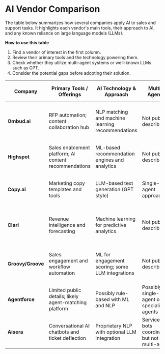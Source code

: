 # AI Vendor Comparison

The table below summarizes how several companies apply AI to sales and support tasks. It highlights each vendor's main tools, their approach to AI, and any known reliance on large language models (LLMs).

**How to use this table**
1. Find a vendor of interest in the first column.
2. Review their primary tools and the technology powering them.
3. Check whether they utilize multi-agent systems or well-known LLMs such as GPT.
4. Consider the potential gaps before adopting their solution.

| Company | Primary Tools / Offerings | AI Technology & Approach | Multi-Agent? | OpenAI or LLM Usage | Potential Gaps / Limitations |
|---------|---------------------------|--------------------------|--------------|--------------------|-----------------------------|
| **Ombud.ai** | RFP automation; content collaboration hub | NLP matching and machine learning recommendations | Not publicly described | Not explicitly disclosed | Limited generative ability; may struggle with multi-turn conversations |
| **Highspot** | Sales enablement platform; AI content recommendations | ML-based recommendation engines and analytics | Not publicly described | Unclear | Lacks advanced generative AI and multi-agent strategy |
| **Copy.ai** | Marketing copy templates and tools | LLM-based text generation (GPT style) | Single-agent approach | Yes (built on GPT APIs) | Primarily single-step generation; limited personalization |
| **Clari** | Revenue intelligence and forecasting | Machine learning for predictive analytics | Not publicly described | Not publicly disclosed | Focused on analytics rather than generative AI; requires data integration |
| **Groovy/Groove** | Sales engagement and workflow automation | ML for engagement scoring; some LLM integrations | Not publicly described | Unclear | Emphasizes outreach automation over deep conversational AI |
| **Agentforce** | Limited public details; likely agent-matching platform | Possibly rule-based with ML and NLP | Possibly single-agent or specialized agents | Unclear | Sparse public info; may lack advanced orchestration |
| **Aisera** | Conversational AI chatbots and ticket deflection | Proprietary NLP with optional LLM integration | Service bots coordinated but not full multi-agent | May integrate GPT or other LLMs | Strong in automation but less focused on generative tasks |

